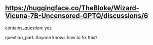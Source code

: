 ## https://huggingface.co/TheBloke/Wizard-Vicuna-7B-Uncensored-GPTQ/discussions/6

contains_question: yes

question_part: Anyone knows how to fix this?